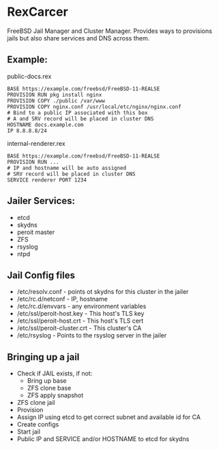 # RexCarcer

FreeBSD Jail Manager and Cluster Manager. Provides ways to provisions jails
but also share services and DNS across them.

## Example:
public-docs.rex

    BASE https://example.com/freebsd/FreeBSD-11-REALSE
    PROVISION RUN pkg install nginx
    PROVISION COPY ./public /var/www
    PROVISION COPY nginx.conf /usr/local/etc/nginx/nginx.conf
    # Bind to a public IP associated with this box
    # A and SRV record will be placed in cluster DNS
    HOSTNAME docs.example.com
    IP 8.8.8.8/24

internal-renderer.rex

    BASE https://example.com/freebsd/FreeBSD-11-REALSE
    PROVISION RUN ...
    # IP and hostname will be auto assigned
    # SRV record will be placed in cluster DNS
    SERVICE renderer PORT 1234

## Jailer Services:
  * etcd
  * skydns
  * peroit master
  * ZFS
  * rsyslog
  * ntpd

## Jail Config files
  * /etc/resolv.conf - points ot skydns for this cluster in the jailer
  * /etc/rc.d/netconf - IP, hostname
  * /etc/rc.d/envvars - any environment variables
  * /etc/ssl/peroit-host.key - This host's TLS key
  * /etc/ssl/peroit-host.crt - This host's TLS cert 
  * /etc/ssl/peroit-cluster.crt - This cluster's CA
  * /etc/rsyslog - Points to the rsyslog server in the jailer

## Bringing up a jail
  * Check if JAIL exists, if not:
    * Bring up base
    * ZFS clone base
    * ZFS apply snapshot
  * ZFS clone jail
  * Provision
  * Assign IP using etcd to get correct subnet and available id for CA
  * Create configs
  * Start jail
  * Public IP and SERVICE and/or HOSTNAME to etcd for skydns
